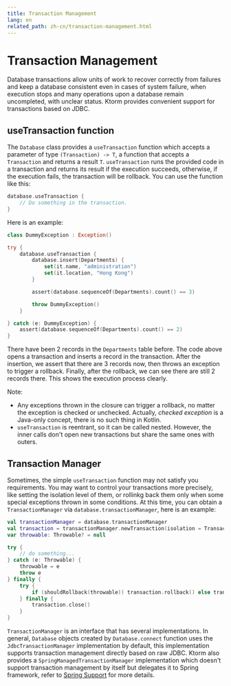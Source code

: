 ```yaml
---
title: Transaction Management
lang: en
related_path: zh-cn/transaction-management.html
---
```


# Transaction Management

Database transactions allow units of work to recover correctly from failures and keep a database consistent even in cases of system failure, when execution stops and many operations upon a database remain uncompleted, with unclear status. Ktorm provides convenient support for transactions based on JDBC.

## useTransaction function

The `Database` class provides a `useTransaction` function which accepts a parameter of type `(Transaction) -> T`, a function that accepts a `Transaction` and returns a result `T`. `useTransaction` runs the provided code in a transaction and returns its result if the execution succeeds, otherwise, if the execution fails, the transaction will be rollback. You can use the function like this: 

```kotlin
database.useTransaction { 
    // Do something in the transaction. 
}
```

Here is an example: 

```kotlin
class DummyException : Exception()

try {
    database.useTransaction {
        database.insert(Departments) {
            set(it.name, "administration")
            set(it.location, "Hong Kong")
        }

        assert(database.sequenceOf(Departments).count() == 3)

        throw DummyException()
    }

} catch (e: DummyException) {
    assert(database.sequenceOf(Departments).count() == 2)
}
```

There have been 2 records in the `Departments` table before. The code above opens a transaction and inserts a record in the transaction. After the insertion, we assert that there are 3 records now, then throws an exception to trigger a rollback. Finally, after the rollback, we can see there are still 2 records there. This shows the execution process clearly. 

Note: 

- Any exceptions thrown in the closure can trigger a rollback, no matter the exception is checked or unchecked. Actually, *checked exception* is a Java-only concept, there is no such thing in Kotlin. 
- `useTransaction` is reentrant, so it can be called nested. However, the inner calls don't open new transactions but share the same ones with outers. 

## Transaction Manager

Sometimes, the simple `useTransaction` function may not satisfy you requirements. You may want to control your transactions more precisely, like setting the isolation level of them, or rollinkg back them only when some special exceptions thrown in some conditions. At this time, you can obtain a `TransactionManager` via `database.transactionManager`, here is an example: 

```kotlin
val transactionManager = database.transactionManager
val transaction = transactionManager.newTransaction(isolation = TransactionIsolation.READ_COMMITTED)
var throwable: Throwable? = null

try {
    // do something...
} catch (e: Throwable) {
    throwable = e
    throw e
} finally {
    try {
        if (shouldRollback(throwable)) transaction.rollback() else transaction.commit()
    } finally {
        transaction.close()
    }
}
```

`TransactionManager` is an interface that has several implementations. In general, `Database` objects created by `Database.connect` function uses the `JdbcTransactionManager` implementation by default, this implementation supports transaction management directly based on raw JDBC. Ktorm also provides a `SpringManagedTransactionManager` implementation which doesn't support transaction management by itself but delegates it to Spring framework, refer to [Spring Support](./spring-support.html) for more details. 

